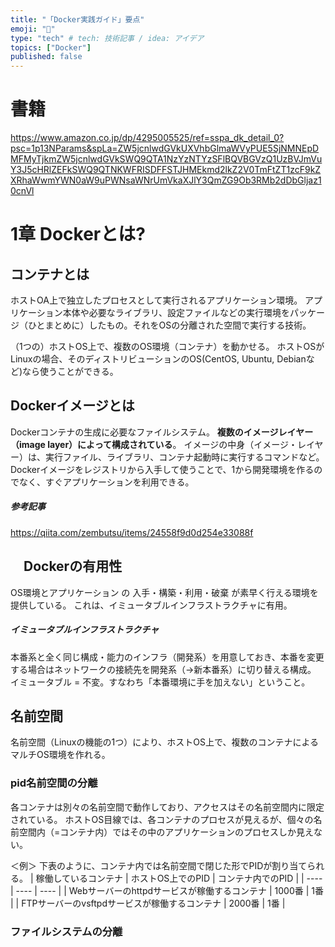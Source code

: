 ```yaml
---
title: "「Docker実践ガイド」要点"
emoji: "🐳"
type: "tech" # tech: 技術記事 / idea: アイデア
topics: ["Docker"]
published: false
---
```


# 書籍
https://www.amazon.co.jp/dp/4295005525/ref=sspa_dk_detail_0?psc=1p13NParams&spLa=ZW5jcnlwdGVkUXVhbGlmaWVyPUE5SjNMNEpDMFMyTjkmZW5jcnlwdGVkSWQ9QTA1NzYzNTYzSFlBQVBGVzQ1UzBVJmVuY3J5cHRlZEFkSWQ9QTNKWFRISDFFSTJHMEkmd2lkZ2V0TmFtZT1zcF9kZXRhaWwmYWN0aW9uPWNsaWNrUmVkaXJlY3QmZG9Ob3RMb2dDbGljaz10cnVl

# 1章 Dockerとは?
## コンテナとは
ホストOA上で独立したプロセスとして実行されるアプリケーション環境。
アプリケーション本体や必要なライブラリ、設定ファイルなどの実行環境をパッケージ（ひとまとめに）したもの。それをOSの分離された空間で実行する技術。

（1つの）ホストOS上で、複数のOS環境（コンテナ）を動かせる。
ホストOSがLinuxの場合、そのディストリビューションのOS(CentOS, Ubuntu, Debianなど)なら使うことができる。

## Dockerイメージとは
Dockerコンテナの生成に必要なファイルシステム。
**複数のイメージレイヤー（image layer）によって構成されている**。
イメージの中身（イメージ・レイヤー）は、実行ファイル、ライブラリ、コンテナ起動時に実行するコマンドなど。
Dockerイメージをレジストリから入手して使うことで、1から開発環境を作るのでなく、すぐアプリケーションを利用できる。

##### 参考記事
https://qiita.com/zembutsu/items/24558f9d0d254e33088f

## 　Dockerの有用性
OS環境とアプリケーション の 入手・構築・利用・破棄 が素早く行える環境を提供している。
これは、イミュータブルインフラストラクチャに有用。

##### イミュータブルインフラストラクチャ
本番系と全く同じ構成・能力のインフラ（開発系）を用意しておき、本番を変更する場合はネットワークの接続先を開発系（→新本番系）に切り替える構成。
イミュータブル = 不変。すなわち「本番環境に手を加えない」ということ。

## 名前空間
名前空間（Linuxの機能の1つ）により、ホストOS上で、複数のコンテナによるマルチOS環境を作れる。

### pid名前空間の分離
各コンテナは別々の名前空間で動作しており、アクセスはその名前空間内に限定されている。
ホストOS目線では、各コンテナのプロセスが見えるが、個々の名前空間内（=コンテナ内）ではその中のアプリケーションのプロセスしか見えない。

＜例＞ 下表のように、コンテナ内では名前空間で閉じた形でPIDが割り当てられる。
| 稼働しているコンテナ | ホストOS上でのPID | コンテナ内でのPID |
| ---- | ---- | ---- |
| Webサーバーのhttpdサービスが稼働するコンテナ | 1000番 | 1番 |
| FTPサーバーのvsftpdサービスが稼働するコンテナ | 2000番 | 1番 |

### ファイルシステムの分離
